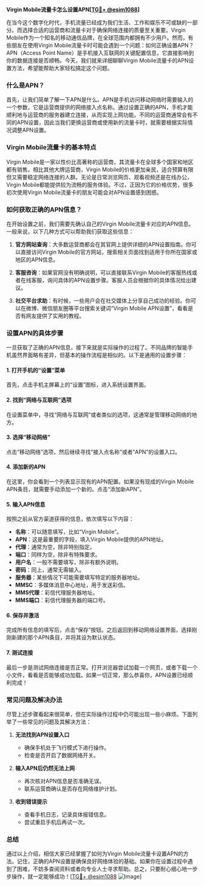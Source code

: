 **Virgin Mobile流量卡怎么设置APN[[TG💪+ @esim1088](https://t.me/s/esim1088)]**

在当今这个数字化时代，手机流量已经成为我们生活、工作和娱乐不可或缺的一部分。而选择合适的运营商和流量卡对于确保网络连接的质量至关重要。Virgin Mobile作为一个知名的移动通信品牌，在全球范围内都拥有不少用户。然而，有些朋友在使用Virgin Mobile流量卡时可能会遇到一个问题：如何正确设置APN？APN（Access Point Name）是手机接入互联网的关键配置信息，它直接影响到你的数据连接是否顺畅。今天，我们就来详细聊聊Virgin Mobile流量卡的APN设置方法，希望能帮助大家轻松搞定这个问题。

### 什么是APN？

首先，让我们简单了解一下APN是什么。APN是手机访问移动网络时需要输入的一个参数，它是运营商提供的网络接入点名称。通过设置正确的APN，手机才能顺利地与运营商的服务器建立连接，从而实现上网功能。不同的运营商通常会有不同的APN设置，因此当我们更换运营商或使用新的流量卡时，就需要根据实际情况调整APN设置。

### Virgin Mobile流量卡的基本特点

Virgin Mobile是一家以性价比高著称的运营商，其流量卡在全球多个国家和地区都有销售。相比其他大牌运营商，Virgin Mobile的价格更加亲民，适合预算有限但又需要稳定网络连接的人群。无论是日常浏览网页、观看视频还是在线办公，Virgin Mobile都能提供较为流畅的服务体验。不过，正因为它的价格优势，很多初次使用Virgin Mobile流量卡的朋友可能会对APN设置感到困惑。

### 如何获取正确的APN信息？

在开始设置之前，我们需要先确认自己的Virgin Mobile流量卡对应的APN信息。一般来说，以下几种方式可以帮助我们获取这些信息：

1. **官方网站查询**：大多数运营商都会在其官网上提供详细的APN设置指南。你可以直接访问Virgin Mobile的官方网站，搜索相关页面找到适用于你所在国家或地区的APN信息。
   
2. **客服咨询**：如果官网没有明确说明，可以直接联系Virgin Mobile的客服热线或者在线客服，询问具体的APN设置步骤。客服人员会根据你的具体情况给出建议。

3. **社交平台求助**：有时候，一些用户会在社交媒体上分享自己成功的经验。你可以在微博、微信朋友圈等平台搜索关键词“Virgin Mobile APN设置”，看看是否有网友提供了实用的教程。

### 设置APN的具体步骤

一旦获取了正确的APN信息，接下来就是实际操作的过程了。不同品牌的智能手机虽然界面略有差异，但基本的操作流程是相似的。以下是通用的设置步骤：

#### 1. 打开手机的“设置”菜单
首先，点击手机主屏幕上的“设置”图标，进入系统设置界面。

#### 2. 找到“网络与互联网”选项
在设置菜单中，寻找“网络与互联网”或者类似的选项，这通常是管理移动网络的地方。

#### 3. 选择“移动网络”
点击“移动网络”选项，然后继续寻找“接入点名称”或者“APN”的设置入口。

#### 4. 添加新的APN
在这里，你会看到一个列表显示现有的APN配置。如果没有现成的Virgin Mobile APN条目，就需要手动添加一个新的。点击“添加新APN”。

#### 5. 输入APN信息
按照之前从官方渠道获得的信息，依次填写以下内容：
- **名称**：可以随意填写，比如“Virgin Mobile”。
- **APN**：这是最重要的字段，填入Virgin Mobile提供的APN地址。
- **代理**：通常为空，除非特别指定。
- **端口**：同样为空，除非有特殊要求。
- **用户名**：一般不需要填写，除非有额外说明。
- **密码**：同上，通常无需输入。
- **服务器**：某些情况下可能需要填写特定的服务器地址。
- **MMSC**：多媒体消息中心地址，用于发送彩信。
- **MMS代理**：彩信代理服务器地址。
- **MMS端口**：彩信代理服务器的端口号。

#### 6. 保存并激活
完成所有信息的填写后，点击“保存”按钮。之后返回到移动网络设置界面，选择刚刚新建的那个APN条目，并将其设为默认状态。

#### 7. 测试连接
最后一步是测试网络连接是否正常。打开浏览器尝试加载一个网页，或者下载一个小文件，看看是否能够成功加载。如果一切正常，那么恭喜你，APN设置已经顺利完成！

### 常见问题及解决办法

尽管上述步骤看起来很简单，但在实际操作过程中仍可能出现一些小麻烦。下面列举了一些常见的问题及其解决方法：

1. **无法找到APN设置入口**
   - 确保手机处于飞行模式下进行操作。
   - 检查是否开启了数据网络开关。

2. **输入APN后仍然无法上网**
   - 再次核对APN信息是否准确无误。
   - 联系运营商确认是否存在网络维护计划。

3. **收到错误提示**
   - 查看手机日志，记录具体报错信息。
   - 尝试重启手机后再试一次。

### 总结

通过以上介绍，相信大家已经掌握了如何为Virgin Mobile流量卡设置APN的方法。记住，正确的APN设置是确保良好网络体验的基础。如果你在设置过程中遇到了困难，不妨多查阅资料或者向专业人士寻求帮助。总之，只要耐心细心地一步步操作，就一定能够成功！[[TG💪+ @esim1088](https://t.me/s/esim1088) ![Image](https://i.postimg.cc/4NQfJmqS/Snipaste-2025-05-13-00-14-12.png)]